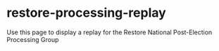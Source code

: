 # restore-processing-replay

Use this page to display a replay for the Restore National Post-Election Processing Group
